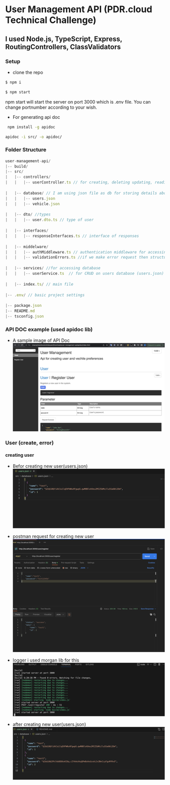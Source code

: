 # User Management API (PDR.cloud Technical Challenge)

## I used Node.js, TypeScript, Express, RoutingControllers, ClassValidators 

### Setup
* clone the repo
```sh
$ npm i
```
```sh
$ npm start
```
 npm start will start the server on port 3000 which is .env file. You can change portnumber according to your wish.

 * For generating api doc
 ```sh
  npm install -g apidoc
```
```sh
apidoc -i src/ -o apidoc/
```

 ### Folder Structure

 ```ts
user-management-api/
|-- build/
|-- src/
|   |-- controllers/
|   |   |-- userController.ts // for creating, deleting updating, reading users (endpoints)

|   |-- database/ // I am using json file as db for storing details about user(array of users) and vechiles
|   |   |-- users.json
|   |   |-- vehicle.json

|   |-- dto/ //types
|   |   |-- user.dto.ts // type of user

|   |-- interfaces/ 
|   |   |-- responseInterfaces.ts // interface of responses

|   |-- middelware/
|   |   |-- authMiddleware.ts // authentication middleware for accessing resources
|   |   |-- validationErrors.ts //if we make error request then structured understandable error response is sent

|   |-- services/ //for accessing database
|   |   |-- userService.ts  // for CRUD on users database (users.json)

|   |-- index.ts/ // main file

|-- .env/ // basic project settings

|-- package.json
|-- README.md
|-- tsconfig.json
```

### API DOC example (used apidoc lib) 
* A sample image of API Doc
  ![apidoc sampel image](./images/apidoc_sample.png)

### User (create, error)
#### creating user
* Befor creating new user(users.json)
  ![befor creating user (users.json)](./images/befor_creating_user.png)

* postman request for creating new user
  ![postman request creating user (users.json)](./images/postman_create_user_req.png)

* logger i used morgan lib for this
  ![logger while creating user (users.json)](./images/logger_post_req_create_user.png)

* after creating new user(users.json)
  ![after creating user (users.json)](./images/after_post_req_create_user_users_file.png)



